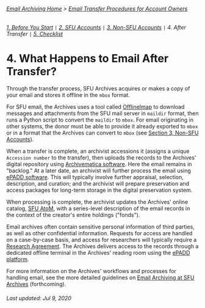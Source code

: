 ###### [Email Archiving Home](../../README.md) > [Email Transfer Procedures for Account Owners](./account-owners.md)
###### [1. Before You Start](./s1-before-you-start.md) `|` [2. SFU Accounts](./s2-sfu-accounts.md) `|` [3. Non-SFU Accounts](./s3-non-sfu-accounts.md) `|` 4. After Transfer `|` [5. Checklist](./s5-checklist.md)

# 4. What Happens to Email After Transfer?

Through the transfer process, SFU Archives acquires or makes a copy of your email and stores it offline in the `mbox` format.

For SFU email, the Archives uses a tool called [OfflineImap](http://www.offlineimap.org) to download messages and attachments from the SFU mail server in `maildir` format, then runs a Python script to convert the `maildir` to `mbox`. For email originating in other systems, the donor must be able to provide it already exported to `mbox` or in a format that the Archives can convert to `mbox` (see [Section 3, Non-SFU Accounts](./s3-non-sfu-accounts)).

When a transfer is complete, an archivist accessions it (assigns a unique `Accession number` to the transfer), then uploads the records to the Archives' digital repository using [Archivematica software](https://www.archivematica.org/en/). Here the email remains in "backlog." At a later date, an archivist will further process the email using [ePADD software](https://library.stanford.edu/projects/epadd). This will typically involve further appraisal, selection, description, and curation; and the archivist will prepare preservation and access packages for long-term storage in the digital preservation system.

When processing is complete, the archivist updates the Archives' online catalog, [SFU AtoM](https://atom.archives.sfu.ca), with a series-level description of the email records in the context of the creator's entire holdings ("fonds").

Email archives often contain sensitive personal information of third parties, as well as other confidential information. Requests for access are handled on a case-by-case basis, and access for researchers will typically require a [Research Agreement](http://www.sfu.ca/content/dam/sfu/archives/ARMDForms/Research%20Agreement.pdf). The Archives delivers access to the records through a dedicated offline terminal in the Archives' reading room using the [ePADD platform](https://library.stanford.edu/projects/epadd).

For more information on the Archives' workflows and processes for handling email, see the more detailed guidelines on [Email Archiving at SFU Archives](../../guide-email-archiving/gde-home.md) (forthcoming).

###### Last updated: Jul 9, 2020
